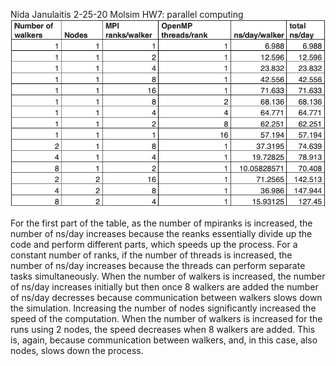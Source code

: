 Nida Janulaitis
2-25-20
Molsim HW7: parallel computing
![Table 1](hw7img.png)

For the first part of the table, as the number of mpiranks is increased, the number of ns/day increases because the reanks essentially divide up the code and perform different parts, which speeds up the process. For a constant number of ranks, if the number of threads is increased, the number of ns/day increases because the threads can perform separate tasks simultaneously. When the number of walkers is increased, the number of ns/day increases initially but then once 8 walkers are added the number of ns/day decresses because communication between walkers slows down the simulation. Increasing the number of nodes significantly increased the speed of the computation. When the number of walkers is increased for the runs using 2 nodes, the speed decreases when 8 walkers are added. This is, again, because communication between walkers, and, in this case, also nodes, slows down the process. 

